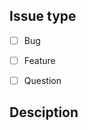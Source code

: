 ## Issue type

- [ ] Bug
- [ ] Feature
- [ ] Question


<!-- Use appoint type issue template down below -->


<!-- Bug issue template -->
<!-- 

## Environment

- CatCrypto: 0.2.3
- Xcode: 9.0
- iOS: 8.0

## Reproduce steps

-->


<!-- Feature issue template -->
<!-- 

## Feature priority

- [ ] High
- [ ] Medium
- [ ] Low

-->


<!-- Question issue template -->
<!--

## Before question

- [ ] Reading [usage](https://github.com/ImKcat/CatCrypto#usage) section and [API Reference](https://imkcat.github.io/CatCrypto/)
- [ ] Searched in [issues](https://github.com/ImKcat/CatCrypto/issues) to find duplicated or related issues

-->


## Desciption

<!-- Description -->
